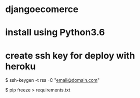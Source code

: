 # djangoecomerce

# install using Python3.6

# create ssh key for deploy with heroku
$ ssh-keygen -t rsa -C "email@domain.com"

$ pip freeze > requirements.txt

